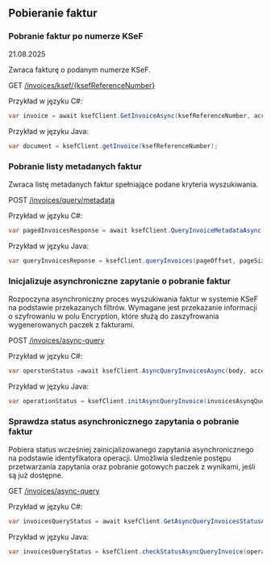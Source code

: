 ## Pobieranie faktur
### Pobranie faktur po numerze KSeF
21.08.2025

Zwraca fakturę o podanym numerze KSeF.

GET [/invoices/ksef/\{ksefReferenceNumber\}](https://ksef-test.mf.gov.pl/docs/v2/index.html#tag/Pobieranie-faktur/paths/~1api~1v2~1invoices~1ksef~1%7BksefNumber%7D/get)

Przykład w języku C#:

```csharp
var invoice = await ksefClient.GetInvoiceAsync(ksefReferenceNumber, accessToken, cancellationToken);
```

Przykład w języku Java:
```java
var document = ksefClient.getInvoice(ksefReferenceNumber);
```

### Pobranie listy metadanych faktur
Zwraca listę metadanych faktur spełniające podane kryteria wyszukiwania.

POST [/invoices/query/metadata](https://ksef-test.mf.gov.pl/docs/v2/index.html#tag/Pobieranie-faktur/paths/~1api~1v2~1invoices~1query~1metadata/post)

Przykład w języku C#:
```csharp
var pagedInvoicesResponse = await ksefClient.QueryInvoiceMetadataAsync(body, accessToken, pageOffset, pageSize, cancellationToken);
```

Przykład w języku Java:
```java
var queryInvoicesReponse = ksefClient.queryInvoices(pageOffset, pageSize, invoicesQueryRequest);
```

### Inicjalizuje asynchroniczne zapytanie o pobranie faktur

Rozpoczyna asynchroniczny proces wyszukiwania faktur w systemie KSeF na podstawie przekazanych filtrów. Wymagane jest przekazanie informacji o szyfrowaniu w polu Encryption, które służą do zaszyfrowania wygenerowanych paczek z fakturami.

POST [/invoices/async-query](https://ksef-test.mf.gov.pl/docs/v2/index.html#tag/Pobieranie-faktur/paths/~1api~1v2~1invoices~1async-query/post)

Przykład w języku C#:
```csharp
var operstonStatus =await ksefClient.AsyncQueryInvoicesAsync(body, accessToken, cancellationToken);
```

Przykład w języku Java:
```java
var operationStatus = ksefClient.initAsyncQueryInvoice(invoicesAsynqQueryRequest);
```

### Sprawdza status asynchronicznego zapytania o pobranie faktur

Pobiera status wcześniej zainicjalizowanego zapytania asynchronicznego na podstawie identyfikatora operacji. Umożliwia śledzenie postępu przetwarzania zapytania oraz pobranie gotowych paczek z wynikami, jeśli są już dostępne.

GET [/invoices/async-query](https://ksef-test.mf.gov.pl/docs/v2/index.html#tag/Pobieranie-faktur/paths/~1api~1v2~1invoices~1async-query~1%7BoperationReferenceNumber%7D/get)

Przykład w języku C#:
```csharp
var invoicesQueryStatus = await ksefClient.GetAsyncQueryInvoicesStatusAsync(operationReferenceNumber, accessToken, cancellationToken);
```
Przykład w języku Java:
```java
var invoicesQueryStatus = ksefClient.checkStatusAsyncQueryInvoice(operationReferenceNumber);
```